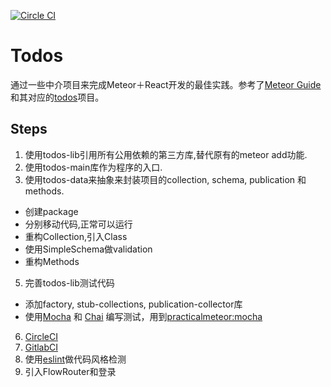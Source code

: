 [![Circle CI](https://circleci.com/gh/wmzhai/todos.svg?style=svg)](https://circleci.com/gh/wmzhai/todos)

# Todos

通过一些中介项目来完成Meteor＋React开发的最佳实践。参考了[Meteor Guide](http://guide.meteor.com/)和其对应的[todos](https://github.com/meteor/todos)项目。

## Steps

1. 使用todos-lib引用所有公用依赖的第三方库,替代原有的meteor add功能.
2. 使用todos-main库作为程序的入口.
3. 使用todos-data来抽象来封装项目的collection, schema, publication 和 methods.
  * 创建package
  * 分别移动代码,正常可以运行
  * 重构Collection,引入Class
  * 使用SimpleSchema做validation
  * 重构Methods
5. 完善todos-lib测试代码
  * 添加factory, stub-collections, publication-collector库
  * 使用[Mocha](http://mochajs.org/) 和 [Chai](http://chaijs.com/) 编写测试，用到[practicalmeteor:mocha](https://atmospherejs.com/practicalmeteor/mocha)
6. [CircleCI](https://circleci.com)
7. [GitlabCI]()
8. 使用[eslint](http://csspod.com/getting-started-with-eslint/)做代码风格检测
9. 引入FlowRouter和登录
